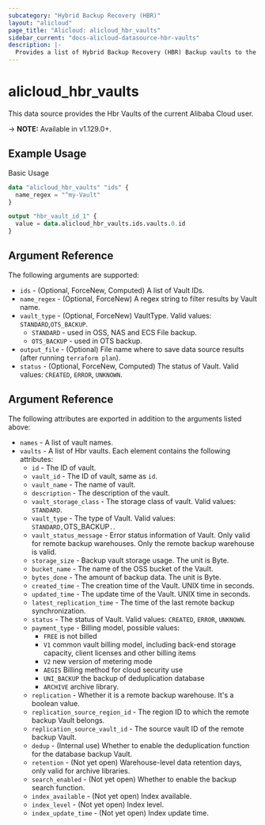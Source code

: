 ```yaml
---
subcategory: "Hybrid Backup Recovery (HBR)"
layout: "alicloud"
page_title: "Alicloud: alicloud_hbr_vaults"
sidebar_current: "docs-alicloud-datasource-hbr-vaults"
description: |-
  Provides a list of Hybrid Backup Recovery (HBR) Backup vaults to the user.
---
```


# alicloud\_hbr\_vaults

This data source provides the Hbr Vaults of the current Alibaba Cloud user.

-> **NOTE:** Available in v1.129.0+.

## Example Usage

Basic Usage

```terraform
data "alicloud_hbr_vaults" "ids" {
  name_regex = "^my-Vault"
}

output "hbr_vault_id_1" {
  value = data.alicloud_hbr_vaults.ids.vaults.0.id
}
```

## Argument Reference

The following arguments are supported:

* `ids` - (Optional, ForceNew, Computed)  A list of Vault IDs.
* `name_regex` - (Optional, ForceNew) A regex string to filter results by Vault name.
* `vault_type` - (Optional, ForceNew) VaultType. Valid values: `STANDARD`,`OTS_BACKUP`.
  - `STANDARD` - used in OSS, NAS and ECS File backup.
  - `OTS_BACKUP` -  used in OTS backup.
* `output_file` - (Optional) File name where to save data source results (after running `terraform plan`).
* `status` - (Optional, ForceNew, Computed) The status of Vault. Valid values: `CREATED`, `ERROR`, `UNKNOWN`.

## Argument Reference

The following attributes are exported in addition to the arguments listed above:

* `names` - A list of vault names.
* `vaults` - A list of Hbr vaults. Each element contains the following attributes:
    * `id` - The ID of vault.
    * `vault_id` - The ID of vault, same as `id`.
    * `vault_name` - The name of vault.
    * `description` - The description of the vault.
    * `vault_storage_class` - The storage class of vault. Valid values: `STANDARD`.
    * `vault_type` - The type of Vault. Valid values: `STANDARD,`OTS_BACKUP`.`.
    * `vault_status_message` - Error status information of Vault. Only valid for remote backup warehouses. Only the remote backup warehouse is valid.
    * `storage_size` - Backup vault storage usage. The unit is Byte.
    * `bucket_name` - The name of the OSS bucket of the Vault.
    * `bytes_done` - The amount of backup data. The unit is Byte.
    * `created_time` - The creation time of the Vault. UNIX time in seconds.
    * `updated_time` - The update time of the Vault. UNIX time in seconds.
    * `latest_replication_time` - The time of the last remote backup synchronization.
    * `status` - The status of Vault. Valid values: `CREATED`, `ERROR`, `UNKNOWN`. 
    * `payment_type` - Billing model, possible values:
        * `FREE` is not billed
        * `V1` common vault billing model, including back-end storage capacity, client licenses and other billing items
        * `V2` new version of metering mode
        * `AEGIS` Billing method for cloud security use
        * `UNI_BACKUP` the backup of deduplication database
        * `ARCHIVE` archive library.
    * `replication` - Whether it is a remote backup warehouse. It's a boolean value.
    * `replication_source_region_id` - The region ID to which the remote backup Vault belongs.
    * `replication_source_vault_id` - The source vault ID of the remote backup Vault.
    * `dedup` - (Internal use) Whether to enable the deduplication function for the database backup Vault.
    * `retention` - (Not yet open) Warehouse-level data retention days, only valid for archive libraries.
    * `search_enabled` - (Not yet open) Whether to enable the backup search function.
    * `index_available` - (Not yet open) Index available.
    * `index_level` - (Not yet open) Index level.
    * `index_update_time` - (Not yet open) Index update time.


